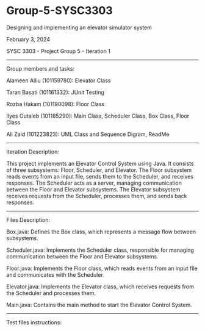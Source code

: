 # Group-5-SYSC3303
Designing and implementing  an elevator simulator system 

February 3, 2024 

SYSC 3303 - Project Group 5 - Iteration 1

------------------------------------------------------------------------------------------------------
Group members and tasks:


Alameen Alliu (101159780): Elevator Class

Taran Basati (101161332): JUnit Testing

Rozba Hakam (101190098): Floor Class 

Ilyes Outaleb (101185290): Main Class, Scheduler Class, Box Class, Floor Class 

Ali Zaid (101223823): UML Class and Sequence Digram, ReadMe

------------------------------------------------------------------------------------------------------------------------------------------

Iteration Description: 

This project implements an Elevator Control System using Java. It consists of three subsystems: Floor, Scheduler, and Elevator. The Floor subsystem reads events from an input file, sends them to the Scheduler, and receives responses. The Scheduler acts as a server, managing communication between the Floor and Elevator subsystems. The Elevator subsystem receives requests from the Scheduler, processes them, and sends back responses.

------------------------------------------------------------------------------------------------------------------------------------------

Files Description:

Box.java: Defines the Box class, which represents a message flow between subsystems.

Scheduler.java: Implements the Scheduler class, responsible for managing communication between the Floor and Elevator subsystems.

Floor.java: Implements the Floor class, which reads events from an input file and communicates with the Scheduler.

Elevator.java: Implements the Elevator class, which receives requests from the Scheduler and processes them.

Main.java: Contains the main method to start the Elevator Control System.

------------------------------------------------------------------------------------------------------------------------------------------

Test files instructions:
